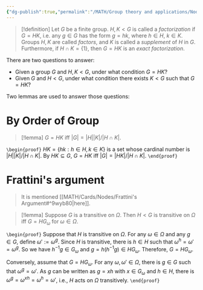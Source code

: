 ```yaml
---
{"dg-publish":true,"permalink":"/MATH/Group theory and applications/Nodes/1.1 Factorization of Groups/","dgPassFrontmatter":true}
---
```



> [!definition]
> Let $G$ be a finite group. $H,K<G$ is called a *factorization* if $G=HK$, i.e. any $g\in G$ has the form $g=hk$, where $h\in H$, $k\in K$. Groups $H,K$ are called *factors*, and $K$ is called a *supplement* of $H$ in $G$. Furthermore, if $H\cap K=\{1\}$, then $G=HK$ is an *exact factorization*.

There are two questions to answer:
- Given a group $G$ and $H,K<G$, under what condition $G=HK$?
- Given $G$ and $H<G$, under what condition there exists $K<G$ such that $G=HK$?

Two lemmas are used to answer those questions:

# By Order of Group

> [!lemma]
> $G=HK$ iff $|G|=|H||K|/|H\cap K|$.

`\begin{proof}`
$HK=\{hk:h\in H,k\in K\}$ is a set whose cardinal number is $|H||K|/|H\cap K|$. By $HK\subseteq G$, $G=HK$ iff $|G|=|HK|/|H\cap K|$.
`\end{proof}`

# Frattini's argument

> It is mentioned [[MATH/Cards/Nodes/Frattini's Argument#^9wyb80\|here]].

> [!lemma]
> Suppose $G$ is a transitive on $\Omega$. Then $H<G$ is transitive on $\Omega$ iff $G=HG_\omega$ for $\omega\in \Omega$.

`\begin{proof}`
Suppose that $H$ is transitive on $\Omega$. For any $\omega\in\Omega$ and any $g\in G$, define $\omega':=\omega^g$. Since $H$ is transitive, there is $h\in H$ such that $\omega^h=\omega'=\omega^g$. So we have $h^{-1}g\in G_\omega$ and $g=h(h^{-1}g)\in HG_\omega$. Therefore, $G=HG_\omega$.

Conversely, assume that $G=HG_{\omega}$. For any $\omega,\omega'\in\Omega$, there is $g\in G$ such that $\omega^g=\omega'$. As $g$ can be written as $g=xh$ with $x\in G_\omega$ and $h\in H$, there is $\omega^g=\omega^{xh}=\omega^h=\omega'$, i.e., $H$ acts on $\Omega$ transitively.
`\end{proof}`
